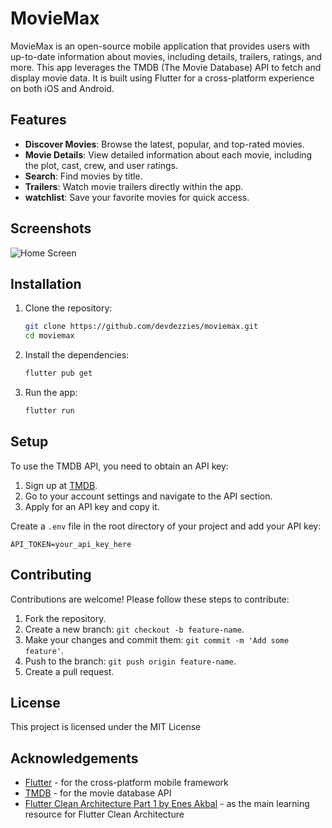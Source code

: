 # MovieMax

MovieMax is an open-source mobile application that provides users with up-to-date information about movies, including details, trailers, ratings, and more. This app leverages the TMDB (The Movie Database) API to fetch and display movie data. It is built using Flutter for a cross-platform experience on both iOS and Android.

## Features

- **Discover Movies**: Browse the latest, popular, and top-rated movies.
- **Movie Details**: View detailed information about each movie, including the plot, cast, crew, and user ratings.
- **Search**: Find movies by title.
- **Trailers**: Watch movie trailers directly within the app.
- **watchlist**: Save your favorite movies for quick access.

## Screenshots

![Home Screen](https://images.unsplash.com/photo-1517604931442-7e0c8ed2963c?q=80&w=2070&auto=format&fit=crop&ixlib=rb-4.0.3&ixid=M3wxMjA3fDB8MHxwaG90by1wYWdlfHx8fGVufDB8fHx8fA%3D%3D)

## Installation

1. Clone the repository:
    ```sh
    git clone https://github.com/devdezzies/moviemax.git
    cd moviemax
    ```

2. Install the dependencies:
    ```sh
    flutter pub get
    ```

3. Run the app:
    ```sh
    flutter run
    ```

## Setup

To use the TMDB API, you need to obtain an API key:

1. Sign up at [TMDB](https://www.themoviedb.org/).
2. Go to your account settings and navigate to the API section.
3. Apply for an API key and copy it.

Create a `.env` file in the root directory of your project and add your API key:
```env
API_TOKEN=your_api_key_here
```

## Contributing

Contributions are welcome! Please follow these steps to contribute:

1. Fork the repository.
2. Create a new branch: `git checkout -b feature-name`.
3. Make your changes and commit them: `git commit -m 'Add some feature'`.
4. Push to the branch: `git push origin feature-name`.
5. Create a pull request.

## License 

This project is licensed under the MIT License

## Acknowledgements

- [Flutter](https://www.flutter.dev/) - for the cross-platform mobile framework 
- [TMDB](https://www.themoviedb.org/) - for the movie database API
- [Flutter Clean Architecture Part 1 by Enes Akbal](https://medium.com/@enesakbal00/flutter-clean-architecture-part-1-introduction-f5dadf1bf3ee) - as the main learning resource for Flutter Clean Architecture


